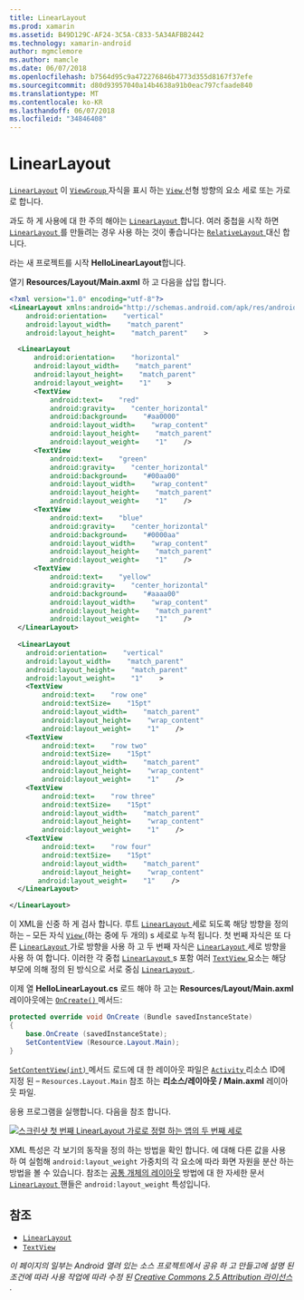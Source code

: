 ```yaml
---
title: LinearLayout
ms.prod: xamarin
ms.assetid: B49D129C-AF24-3C5A-C833-5A34AFBB2442
ms.technology: xamarin-android
author: mgmclemore
ms.author: mamcle
ms.date: 06/07/2018
ms.openlocfilehash: b7564d95c9a472276846b4773d355d8167f37efe
ms.sourcegitcommit: d80d93957040a14b4638a91b0eac797cfaade840
ms.translationtype: MT
ms.contentlocale: ko-KR
ms.lasthandoff: 06/07/2018
ms.locfileid: "34846408"
---
```

# <a name="linearlayout"></a>LinearLayout

[`LinearLayout`](https://developer.xamarin.com/api/type/Android.Widget.LinearLayout/) 이 [ `ViewGroup` ](https://developer.xamarin.com/api/type/Android.Views.ViewGroup/) 자식을 표시 하는 [ `View` ](https://developer.xamarin.com/api/type/Android.Views.View/) 선형 방향의 요소 세로 또는 가로로 합니다.

과도 하 게 사용에 대 한 주의 해야는 [ `LinearLayout` ](https://developer.xamarin.com/api/type/Android.Widget.LinearLayout/)합니다.
여러 중첩을 시작 하면 [ `LinearLayout` ](https://developer.xamarin.com/api/type/Android.Widget.LinearLayout/)를 만들려는 경우 사용 하는 것이 좋습니다는 [ `RelativeLayout` ](https://developer.xamarin.com/api/type/Android.Widget.RelativeLayout/) 대신 합니다.

라는 새 프로젝트를 시작 **HelloLinearLayout**합니다.

열기 **Resources/Layout/Main.axml** 하 고 다음을 삽입 합니다.

```xml
<?xml version="1.0" encoding="utf-8"?>
<LinearLayout xmlns:android="http://schemas.android.com/apk/res/android"
    android:orientation=    "vertical"
    android:layout_width=    "match_parent"
    android:layout_height=    "match_parent"    >

  <LinearLayout
      android:orientation=    "horizontal"
      android:layout_width=    "match_parent"
      android:layout_height=    "match_parent"
      android:layout_weight=    "1"    >
      <TextView
          android:text=    "red"
          android:gravity=    "center_horizontal"
          android:background=    "#aa0000"
          android:layout_width=    "wrap_content"
          android:layout_height=    "match_parent"
          android:layout_weight=    "1"    />
      <TextView
          android:text=    "green"
          android:gravity=    "center_horizontal"
          android:background=    "#00aa00"
          android:layout_width=    "wrap_content"
          android:layout_height=    "match_parent"
          android:layout_weight=    "1"    />
      <TextView
          android:text=    "blue"
          android:gravity=    "center_horizontal"
          android:background=    "#0000aa"
          android:layout_width=    "wrap_content"
          android:layout_height=    "match_parent"
          android:layout_weight=    "1"    />
      <TextView
          android:text=    "yellow"
          android:gravity=    "center_horizontal"
          android:background=    "#aaaa00"
          android:layout_width=    "wrap_content"
          android:layout_height=    "match_parent"
          android:layout_weight=    "1"    />
  </LinearLayout>
        
  <LinearLayout
    android:orientation=    "vertical"
    android:layout_width=    "match_parent"
    android:layout_height=    "match_parent"
    android:layout_weight=    "1"    >
    <TextView
        android:text=    "row one"
        android:textSize=    "15pt"
        android:layout_width=    "match_parent"
        android:layout_height=    "wrap_content"
        android:layout_weight=    "1"    />
    <TextView
        android:text=    "row two"
        android:textSize=    "15pt"
        android:layout_width=    "match_parent"
        android:layout_height=    "wrap_content"
        android:layout_weight=    "1"    />
    <TextView
        android:text=    "row three"
        android:textSize=    "15pt"
        android:layout_width=    "match_parent"
        android:layout_height=    "wrap_content"
        android:layout_weight=    "1"    />
    <TextView
        android:text=    "row four"
        android:textSize=    "15pt"
        android:layout_width=    "match_parent"
        android:layout_height=    "wrap_content"
       android:layout_weight=    "1"    />
  </LinearLayout>

</LinearLayout>
```

이 XML을 신중 하 게 검사 합니다. 루트 [ `LinearLayout` ](https://developer.xamarin.com/api/type/Android.Widget.LinearLayout/) 세로 되도록 해당 방향을 정의 하는 &ndash; 모든 자식 [ `View` ](https://developer.xamarin.com/api/type/Android.Views.View/)(하는 중에 두 개의) s 세로로 누적 됩니다. 첫 번째 자식은 또 다른 [ `LinearLayout` ](https://developer.xamarin.com/api/type/Android.Widget.LinearLayout/) 가로 방향을 사용 하 고 두 번째 자식은 [ `LinearLayout` ](https://developer.xamarin.com/api/type/Android.Widget.LinearLayout/) 세로 방향을 사용 하 여 합니다. 이러한 각 중첩 [ `LinearLayout` ](https://developer.xamarin.com/api/type/Android.Widget.LinearLayout/)s 포함 여러 [ `TextView` ](https://developer.xamarin.com/api/type/Android.Widget.TextView/) 요소는 해당 부모에 의해 정의 된 방식으로 서로 중심 [ `LinearLayout` ](https://developer.xamarin.com/api/type/Android.Widget.LinearLayout/).

이제 열 **HelloLinearLayout.cs** 로드 해야 하 고는 **Resources/Layout/Main.axml** 레이아웃에는 [ `OnCreate()` ](https://developer.xamarin.com/api/member/Android.App.Activity.OnCreate/p/Android.OS.Bundle/) 메서드:

```csharp
protected override void OnCreate (Bundle savedInstanceState)
{
    base.OnCreate (savedInstanceState);
    SetContentView (Resource.Layout.Main);
}
```

[ `SetContentView(int)` ](https://developer.xamarin.com/api/member/Android.App.Activity.SetContentView/(System.Int32)) 메서드 로드에 대 한 레이아웃 파일은 [ `Activity` ](https://developer.xamarin.com/api/type/Android.App.Activity/)리소스 ID에 지정 된 &ndash; `Resources.Layout.Main` 참조 하는 **리소스/레이아웃 / Main.axml** 레이아웃 파일.

응용 프로그램을 실행합니다. 다음을 참조 합니다.

[![스크린샷 첫 번째 LinearLayout 가로로 정렬 하는 앱의 두 번째 세로](linear-layout-images/helloviews1.png)](linear-layout-images/helloviews1.png#lightbox)

XML 특성은 각 보기의 동작을 정의 하는 방법을 확인 합니다. 에 대해 다른 값을 사용 하 여 실험해 `android:layout_weight` 가중치의 각 요소에 따라 화면 자원을 분산 하는 방법을 볼 수 있습니다. 참조는 [공통 개체의 레이아웃](http://developer.android.com/guide/topics/ui/declaring-layout.html) 방법에 대 한 자세한 문서 [ `LinearLayout` ](https://developer.xamarin.com/api/type/Android.Widget.LinearLayout/) 핸들은 `android:layout_weight` 특성입니다.


## <a name="references"></a>참조

-   [`LinearLayout`](https://developer.xamarin.com/api/type/Android.Widget.LinearLayout/) 
-   [`TextView`](https://developer.xamarin.com/api/type/Android.Widget.TextView/) 

*이 페이지의 일부는 Android 열려 있는 소스 프로젝트에서 공유 하 고 만들고에 설명 된 조건에 따라 사용 작업에 따라 수정 된*
[*Creative Commons 2.5 Attribution 라이선스* ](http://creativecommons.org/licenses/by/2.5/).

